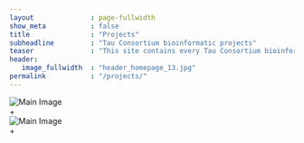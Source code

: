 ```yaml
---
layout              : page-fullwidth
show_meta           : false
title               : "Projects"
subheadline         : "Tau Consortium bioinformatic projects"
teaser              : "This site contains every Tau Consortium bioinformatic projects"
header:
   image_fullwidth  : "header_homepage_13.jpg"
permalink           : "/projects/"
---
```


<head>
    <meta charset="UTF-8">
    <meta name="viewport" content="width=device-width, initial-scale=1.0">
    <title>Image Popup</title>
    <link rel="stylesheet" href="../assets/css/popups.css">
</head>
<div class="image-container">
   <img src="{{ site.url }}{{ site.baseurl }}/images/portfolio/acostauribe-2022.jpg" alt="Main Image" class="main-image">
   <div alt="Hover Image" class="hover-shape" onclick="showPopup('{{ site.url }}{{ site.baseurl }}/projects/popup_content.html')">+</div>
</div>

<div class="image-container">
   <img src="{{ site.url }}{{ site.baseurl }}/images/gallery-example-8.jpg" alt="Main Image" class="main-image">
   <div alt="Hover Image" class="hover-shape" onclick="showPopup('{{ site.url }}{{ site.baseurl }}/projects/popup_content2.html')">+</div>
</div>

<div id="overlayBackground" class ="overlay"> </div>
<!-- Popup content container -->
<div id="popupContainer" class="popup">
   <!-- Content will be loaded here -->
</div>

<!-- Link to the external JavaScript file -->
<script src="../assets/js/popupscript.js"></script>